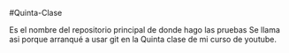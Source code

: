 #Quinta-Clase

Es el nombre del repositorio principal de donde hago las pruebas
Se llama asi porque arranqué a usar git en la Quinta clase de mi curso de
youtube.

